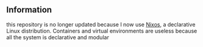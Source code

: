 ## Information
this repository is no longer updated because I now use [Nixos](https://nixos.org/),
a declarative Linux distribution. Containers and virtual environments are useless because all the system is declarative and modular
